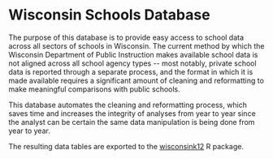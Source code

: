# Wisconsin Schools Database

The purpose of this database is to provide easy access to school data across all sectors of schools in Wisconsin.  The current method by which the Wisconsin Department of Public Instruction makes available school data is not aligned across all school agency types -- most notably, private school data is reported through a separate process, and the format in which it is made available requires a significant amount of cleaning and reformatting to make meaningful comparisons with public schools.

This database automates the cleaning and reformatting process, which saves time and increases the integrity of analyses from year to year since the analyst can be certain the same data manipulation is being done from year to year.

The resulting data tables are exported to the [wisconsink12]("github.com/cityforwardcollective/wisconsink12") R package.
